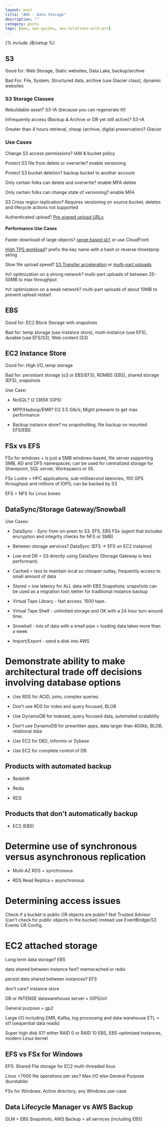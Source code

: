 ```yaml
---
layout: post
title: "AWS - Data Storage"
description: ""
category: posts
tags: [aws, aws-guides, aws-solutions-arch-pro]
---
```

{% include JB/setup %}


## S3

Good for: Web Storage, Static websites, Data Lake, backup/archive

Bad For: File, System, Structured data, archive (use Glacier class), dynamic websites

### S3 Storage Classes

Rebuildable asset? S3-IA (because you can regenerate it!)

Infrequently access (Backup & Archive or DR yet still active)? S3-IA

Greater than 4 hours retrieval, cheap (archive, digital preservation)? Glacier

### Use Cases

Change S3 access permissions? IAM & bucket policy

Protect S3 file from delete or overwrite? enable versioning

Protect S3 bucket deletion? backup bucket to another account

Only certain folks can delete and overwrite? enable MFA delete

Only certain folks can change state of versioning? enable MFA

S3 Cross region replication? Requires versioning on source bucket; deletes and lifecycle actions not supported

Authenticated upload? [Pre-signed upload URLs](http://docs.aws.amazon.com/AmazonS3/latest/dev/PresignedUrlUploadObject.html)

#### Performance Use Cases

Faster download of large objects? [range based `GET`](http://docs.aws.amazon.com/AmazonS3/latest/API/RESTObjectGET.html) or use CloudFront

[High TPS workload](http://docs.aws.amazon.com/AmazonS3/latest/dev/request-rate-perf-considerations.html#get-workload-considerations)? prefix the key name with a hash or reverse timestamp string

Slow file upload speed? [S3 Transfer acceleration](http://docs.aws.amazon.com/AmazonS3/latest/dev/transfer-acceleration.html) or [multi-part uploads](http://docs.aws.amazon.com/AmazonS3/latest/dev/mpuoverview.html)

`PUT` optimization on a strong network? multi-part uploads of between 25-50MB to max throughput

`PUT` optimization on a weak network? multi-part uploads of about 10MB to prevent upload restart

## EBS

Good for: EC2 Block Storage with snapshots

Bad for: temp storage (use instance store), multi-instance (use EFS), durable (use EFS/S3), Web content (S3)

## EC2 Instance Store

Good for: High I/O, temp storage

Bad for: persistant storage (s3 or EBS/EFS), RDMBS (EBS), shared storage (EFS), snapshots

Use Case: 

- NoSQL? I2 (365K IOPS)

- MPP/Hadoop/EMR? D2 3.5 Gib/s; Might prewarm to get max performance

- Backup instance store? no snapshotting, file backup on mounted EFS/EBS 

## FSx vs EFS

FSx for windows = is just a SMB windows-based, file server supporting SMB, AD and DFS namespaces; can be used for centralized storage for Sharepoint, SQL server, Workspaecs or IIS.

FSx Lustre = HPC applications; sub-millisecond latencies, 100 GPS throughput and millions of IOPS; can be backed by S3

EFS = NFS for Linux boxes

## DataSync/Storage Gateway/Snowball

Use Cases:

- DataSync - Sync from on-prem to S3, EFS, EBS FSx (agent that includes encryption and integrity checks for NFS or SMB)

- Between storage services? DataSync (EFS -> EFS on EC2 instance)

- Low end DR = S3 directly using DataSync (Storage Gateway is less performant).

- Cached = less to maintain local so cheaper outlay, frequently access to small amount of data

- Stored = low latency for ALL data with EBS Snapshots; snapshots can be used as a migration tool; better for traditional instance backup

- Virtual Tape Library - fast access. 1500 tape..

- Virtual Tape Shelf - unlimited storage and OK with a 24 hour turn around time.

- Snowball - lots of data with a small pipe = loading data takes more than a week

- Import/Export - send a disk into AWS

# Demonstrate ability to make architectural trade off decisions involving database options

- Use RDS for ACID, joins, complex queries

- Don't use RDS for index and query focused, BLOB

- Use DynamoDB for indexed, query focused data, automated scalability

- Don't use DynamoDB for prewritten apps, data larger than 400kb, BLOB, relational data

- Use EC2 for DB2, Informix or Sybase

- Use EC2 for complete control of DB

## Products with automated backup

- Redshift

- Redis

- RDS

## Products that don't automatically backup

- EC2 (EBS)

# Determine use of synchronous versus asynchronous replication

- Multi-AZ RDS = synchronous

- RDS Read Replica = asynchronous

# Determining access issues

Check if a bucket is public OR objects are public? Not Trusted Advisor (can't check for public objects in the bucket) instead use EventBridge/S3 Events OR Config.

# EC2 attached storage

Long term data storage? EBS

data shared between instance fast? memecached or redis

persist data shared between instances? EFS

don't care? instance store

DB or INTENSE datawarehouse server = IOPS/io1

General purpose = gp2

Large I/O including EMR, Kafka, log processing and data warehouse ETL = st1 (sequential data reads)

Super high disk IO? either RAID 0 or RAID 10 EBS, EBS-optimized instances, modern Linux kernel

## EFS vs FSx for Windows

EFS: Shared File storage for EC2 multi-threaded linux

Linux >7000 file operations per sec? Max I/O else General Purpose (burstable)

FSx for Windows: Active directory, any Windows use-case

## Data Lifecycle Manager vs AWS Backup
DLM = EBS Snapshots; AWS Backup = all services (including EBS)